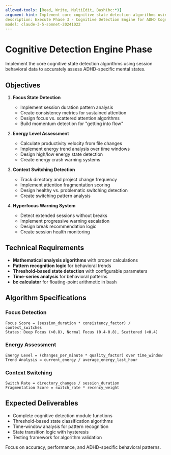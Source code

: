 ```yaml
---
allowed-tools: [Read, Write, MultiEdit, Bash(bc:*)]
argument-hint: Implement core cognitive state detection algorithms using session behavioral data
description: Execute Phase 3 - Cognitive Detection Engine for ADHD Cognitive Statusline
model: claude-3-5-sonnet-20241022
---
```


# Cognitive Detection Engine Phase

Implement the core cognitive state detection algorithms using session behavioral data to accurately assess ADHD-specific mental states.

## Objectives

1. **Focus State Detection**
   - Implement session duration pattern analysis
   - Create consistency metrics for sustained attention
   - Design focus vs. scattered attention algorithms
   - Build momentum detection for "getting into flow"

2. **Energy Level Assessment**
   - Calculate productivity velocity from file changes
   - Implement energy trend analysis over time windows
   - Design high/low energy state detection
   - Create energy crash warning systems

3. **Context Switching Detection**
   - Track directory and project change frequency
   - Implement attention fragmentation scoring
   - Design healthy vs. problematic switching detection
   - Create switching pattern analysis

4. **Hyperfocus Warning System**
   - Detect extended sessions without breaks
   - Implement progressive warning escalation
   - Design break recommendation logic
   - Create session health monitoring

## Technical Requirements

- **Mathematical analysis algorithms** with proper calculations
- **Pattern recognition logic** for behavioral trends
- **Threshold-based state detection** with configurable parameters
- **Time-series analysis** for behavioral patterns
- **bc calculator** for floating-point arithmetic in bash

## Algorithm Specifications

### Focus Detection
```
Focus Score = (session_duration * consistency_factor) / context_switches
States: Deep Focus (>0.8), Normal Focus (0.4-0.8), Scattered (<0.4)
```

### Energy Assessment
```
Energy Level = (changes_per_minute * quality_factor) over time_window
Trend Analysis = current_energy / average_energy_last_hour
```

### Context Switching
```
Switch Rate = directory_changes / session_duration
Fragmentation Score = switch_rate * recency_weight
```

## Expected Deliverables

- Complete cognitive detection module functions
- Threshold-based state classification algorithms
- Time-window analysis for pattern recognition
- State transition logic with hysteresis
- Testing framework for algorithm validation

Focus on accuracy, performance, and ADHD-specific behavioral patterns.